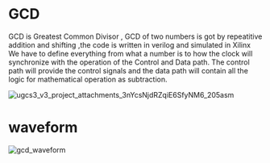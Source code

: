 # GCD
GCD is Greatest Common Divisor , GCD of two numbers is got by repeatitive addition and shifting ,the code is written in verilog and simulated in Xilinx We have to define everything from what a number is to how the clock will synchronize with the operation of the Control and Data path. The control path will provide the control signals and the data path will contain all the logic for mathematical operation as subtraction.

![ugcs3_v3_project_attachments_3nYcsNjdRZqiE6SfyNM6_205asm](https://user-images.githubusercontent.com/59930656/161591024-77169bc6-1630-4473-9083-533a757fb624.png)

# waveform

![gcd_waveform](https://user-images.githubusercontent.com/59930656/161609288-a662487f-a314-4cf8-a744-a08a7174c50b.jpeg)
